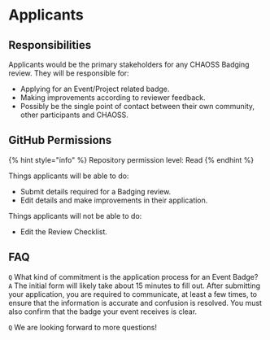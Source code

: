 # Applicants

## Responsibilities

Applicants would be the primary stakeholders for any CHAOSS Badging review. They will be responsible for:

* Applying for an Event/Project related badge.
* Making improvements according to reviewer feedback.
* Possibly be the single point of contact between their own community, other participants and CHAOSS.

## GitHub Permissions

{% hint style="info" %}
Repository permission level: Read
{% endhint %}

Things applicants will be able to do:

* Submit details required for a Badging review.
* Edit details and make improvements in their application.

Things applicants will not be able to do:

* Edit the Review Checklist.

## FAQ

`Q` What kind of commitment is the application process for an Event Badge?  
`A` The initial form will likely take about 15 minutes to fill out. After submitting your application, you are required to communicate, at least a few times, to ensure that the information is accurate and confusion is resolved. You must also confirm that the badge your event receives is clear.

`Q` We are looking forward to more questions!

